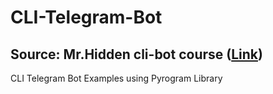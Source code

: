 # CLI-Telegram-Bot
## Source: Mr.Hidden cli-bot course ([Link](https://www.youtube.com/watch?v=ZVNTuU3vQTQ&list=PLlmUZ5fUSlwDAlqBZ_qlWScBYf_D80C0d))
CLI Telegram Bot Examples using Pyrogram Library
